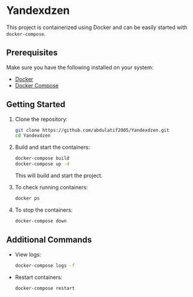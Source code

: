 # Yandexdzen

This project is containerized using Docker and can be easily started with `docker-compose`.

## Prerequisites

Make sure you have the following installed on your system:
- [Docker](https://docs.docker.com/get-docker/)
- [Docker Compose](https://docs.docker.com/compose/install/)

## Getting Started

1. Clone the repository:
   ```sh
   git clone https://github.com/abdulatif2005/Yandexdzen.git
   cd Yandexdzen
   ```


2. Build and start the containers:
   ```sh
   docker-compose build
   docker-compose up -d
   ```
   This will build and start the project.


3. To check running containers:
   ```sh
   docker ps
   ```

4. To stop the containers:
   ```sh
   docker-compose down
   ```

## Additional Commands

- View logs:
  ```sh
  docker-compose logs -f
  ```
- Restart containers:
  ```sh
  docker-compose restart
  ```